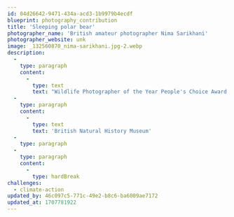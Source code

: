 ```yaml
---
id: 04d26642-9471-434a-acd3-1b9979b4ecdf
blueprint: photography_contribution
title: 'Sleeping polar bear'
photographer_name: 'British amateur photographer Nima Sarikhani'
photographer_website: unk
image: _132560870_nima-sarikhani.jpg-2.webp
description:
  -
    type: paragraph
    content:
      -
        type: text
        text: "Wildlife Photographer of the Year People's Choice Award winner."
  -
    type: paragraph
    content:
      -
        type: text
        text: 'British Natural History Museum'
  -
    type: paragraph
  -
    type: paragraph
    content:
      -
        type: hardBreak
challenges:
  - climate-action
updated_by: 46c097c5-771c-49e2-b8c6-ba6009ae7172
updated_at: 1707781922
---
```

